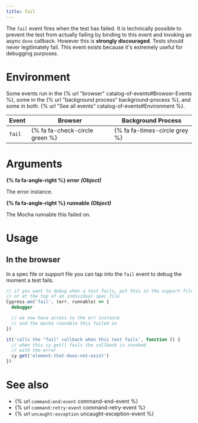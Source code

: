 ```yaml
---
title: fail
---
```


The `fail` event fires when the test has failed. It is technically possible to prevent the test from actually failing by binding to this event and invoking an async `done` callback. However this is **strongly discouraged**. Tests should never legitimately fail. This event exists because it's extremely useful for debugging purposes.

# Environment

Some events run in the {% url "browser" catalog-of-events#Browser-Events %}, some in the {% url "background process" background-process %}, and some in both. {% url "See all events" catalog-of-events#Environment %}.

Event | Browser | Background Process
--- | --- | ---
`fail` | {% fa fa-check-circle green %} | {% fa fa-times-circle grey %}

# Arguments

**{% fa fa-angle-right %} error** ***(Object)***

The error instance.

**{% fa fa-angle-right %} runnable** ***(Object)***

The Mocha runnable this failed on.

# Usage

## In the browser

In a spec file or support file you can tap into the `fail` event to debug the moment a test fails.

```javascript
// if you want to debug when a test fails, put this in the support file, 
// or at the top of an individual spec file
Cypress.on('fail', (err, runnable) => {
  debugger

  // we now have access to the err instance
  // and the mocha runnable this failed on
})

it('calls the "fail" callback when this test fails', function () {
  // when this cy.get() fails the callback is invoked
  // with the error
  cy.get('element-that-does-not-exist')
})
```

# See also

- {% url `command:end:event` command-end-event %}
- {% url `command:retry:event` command-retry-event %}
- {% url `uncaught:exception` uncaught-exception-event %}

